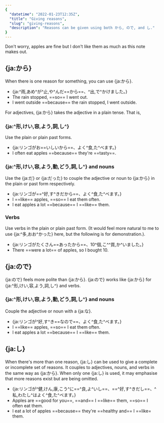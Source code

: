 ```yaml
---
{
  "datetime": "2022-01-23T12:35Z",
  "title": "Giving reasons",
  "slug": "giving-reasons",
  "description": "Reasons can be given using both から, ので, and し."
}
---
```

Don't worry, apples are fine but I don't like them as much as this note makes
out.

## {ja:から}

When there is one reason for something, you can use {ja:から}.

- {ja:^雨,あめ^が^止,や^んだ==から==、^出,で^かけました。}
- The rain stopped, ==so== I went out.
- I went outside ==because== the rain stopped, I went outside.

For adjectives, {ja:から} takes the adjective in a plain tense. That is,

### {ja:^形,けい,容,よう,詞,し^}

Use the plain or plain past forms.

- {ja:リンゴがお==いしいから==、よく^食,た^べます。}
- I often eat apples ==because== they're ==tasty==.

### {ja:^形,けい,容,よう,動,どう,詞,し^} and nouns

Use the {ja:だ} or {ja:だった} to couple the adjective or noun to {ja:から} in
the plain or past form respectively.

- {ja:リンゴが==^好,す^きだから==、よく^食,た^べます。}
- I ==like== apples, ==so== I eat them often.
- I eat apples a lot ==because== I ==like== them.

### Verbs

Use verbs in the plain or plain past form. (It would feel more natural to me to
use {ja:^多,おお^かった} here, but the following is for demonstration.).

- {ja:リンゴがたくさん==あったから==、10^個,こ^^買,か^いました。}
- There ==were a lot== of apples, so I bought 10.

## {ja:ので}

{ja:ので} feels more polite than {ja:から}. {ja:ので} works like {ja:から} for
{ja:^形,けい,容,よう,詞,し^} and verbs.

### {ja:^形,けい,容,よう,動,どう,詞,し^} and nouns

Couple the adjective or noun with a {ja:な}.

- {ja:リンゴが^好,す^き==なので==、よく^食,た^べます。}
- I ==like== apples, ==so== I eat them often.
- I eat apples a lot ==because== I ==like== them.

## {ja:し}

When there's more than one reason, {ja:し} can be used to give a complete or
incomplete set of reasons. It couples to adjectives, nouns, and verbs in the
same way as {ja:から}. When only one {ja:し} is used, it may emphasise that more
reasons exist but are being omitted.

- {ja:リンゴが^健,けん,康,こう^に==^良,よ^いし==、==^好,す^きだし==、^私,わたし^はよく^食,た^べます。}
- Apples are ==good for you==, ==and== I ==like== them, ==so== I often eat them.
- I eat a lot of apples ==because== they're ==healthy and== I ==like= them.
